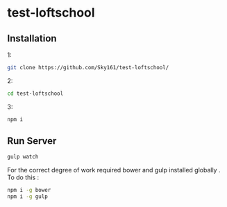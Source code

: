 # test-loftschool

## Installation

1:
```sh
git clone https://github.com/Sky161/test-loftschool/
```

2:
```sh
cd test-loftschool
```

3:
```sh
npm i
```

## Run Server

```sh
gulp watch
```


For the correct degree of work required bower and gulp installed globally . To do this :
```sh
npm i -g bower
npm i -g gulp
```
